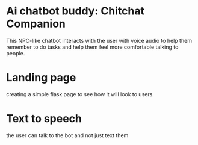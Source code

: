 # Ai chatbot buddy: Chitchat Companion 
This NPC-like chatbot interacts with the user with voice audio to help them remember to do tasks and help them feel more comfortable talking to people.  
# Landing page
creating a simple flask page to see how it will look to users.
# Text to speech 
the user can talk to the bot and not just text them
